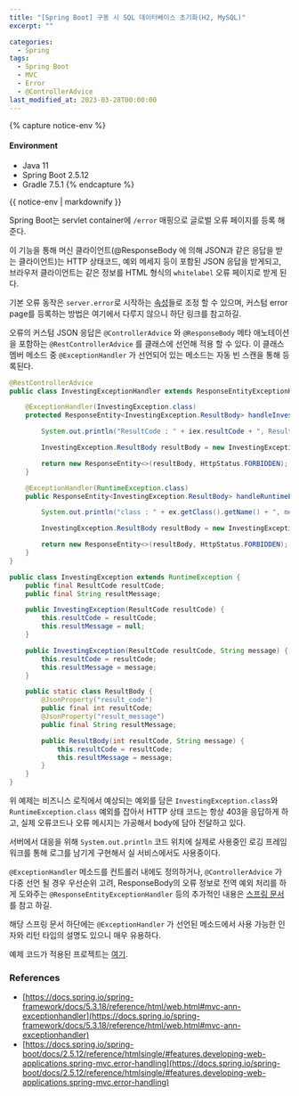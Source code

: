 ```yaml
---
title: "[Spring Boot] 구동 시 SQL 데이터베이스 초기화(H2, MySQL)"
excerpt: ""

categories:
  - Spring
tags:
  - Spring Boot
  - MVC
  - Error
  - @ControllerAdvice
last_modified_at: 2023-03-28T00:00:00
---
```


{% capture notice-env %}
#### Environment
 - Java 11
 - Spring Boot 2.5.12
 - Gradle 7.5.1 
{% endcapture %}
<div class="notice--primary">{{ notice-env | markdownify }}</div>


Spring Boot는 servlet container에 `/error` 매핑으로 글로벌 오류 페이지를 등록 해 준다. 

이 기능을 통해 머신 클라이언트(@ResponseBody 에 의해 JSON과 같은 응답을 받는 클라이언트)는 HTTP 상태코드, 예외 메세지 등이 포함된 JSON 응답을 받게되고, 브라우저 클라이언트는 같은 정보를 HTML 형식의 `whitelabel` 오류 페이지로 받게 된다.

기본 오류 동작은 `server.error`로 시작하는 [속성](https://docs.spring.io/spring-boot/docs/2.5.14/reference/htmlsingle/#appendix.application-properties.server)들로 조정 할 수 있으며, 커스텀 error page를 등록하는 방법은 여기에서 다루지 않으니 하단 링크를 참고하길.

오류의 커스텀 JSON 응답은 `@ControllerAdvice` 와 `@ResponseBody` 메타 애노테이션을 포함하는 `@RestControllerAdvice` 를 클래스에 선언해 적용 할 수 있다.  이 클래스 멤버 메소드 중 `@ExceptionHandler` 가 선언되어 있는 메소드는 자동 빈 스캔을 통해 등록된다.

```java
@RestControllerAdvice
public class InvestingExceptionHandler extends ResponseEntityExceptionHandler {

    @ExceptionHandler(InvestingException.class)
    protected ResponseEntity<InvestingException.ResultBody> handleInvestingException(InvestingException iex) {

        System.out.println("ResultCode : " + iex.resultCode + ", ResultMessage : " + iex.resultMessage);

        InvestingException.ResultBody resultBody = new InvestingException.ResultBody(iex.resultCode.getCode(), iex.resultMessage);

        return new ResponseEntity<>(resultBody, HttpStatus.FORBIDDEN);
    }

    @ExceptionHandler(RuntimeException.class)
    public ResponseEntity<InvestingException.ResultBody> handleRuntimeException(Exception ex) {

        System.out.println("class : " + ex.getClass().getName() + ", message : " + ex.getMessage());

        InvestingException.ResultBody resultBody = new InvestingException.ResultBody(ResultCode.InternalServerError.getCode(), null);

        return new ResponseEntity<>(resultBody, HttpStatus.FORBIDDEN);
    }
}
```

```java
public class InvestingException extends RuntimeException {
    public final ResultCode resultCode;
    public final String resultMessage;

    public InvestingException(ResultCode resultCode) {
        this.resultCode = resultCode;
        this.resultMessage = null;
    }

    public InvestingException(ResultCode resultCode, String message) {
        this.resultCode = resultCode;
        this.resultMessage = message;
    }

    public static class ResultBody {
        @JsonProperty("result_code")
        public final int resultCode;
        @JsonProperty("result_message")
        public final String resultMessage;

        public ResultBody(int resultCode, String message) {
            this.resultCode = resultCode;
            this.resultMessage = message;
        }
    }
}
```

위 예제는 비즈니스 로직에서 예상되는 예외를 담은 `InvestingException.class`와 `RuntimeException.class` 예외를 잡아서 HTTP 상태 코드는 항상 403을 응답하게 하고, 실제 오류코드나 오류 메시지는 가공해서 body에 담아 전달하고 있다. 

서버에서 대응을 위해 `System.out.println` 코드 위치에 실제로 사용중인 로깅 프레임워크를 통해 로그를 남기게 구현해서 실 서비스에서도 사용중이다.

`@ExceptionHandler` 메소드를 컨트롤러 내에도 정의하거나, `@ControllerAdvice` 가 다중 선언 될 경우 우선순위 고려, ResponseBody의 오류 정보로 전역 예외 처리를 하게 도와주는 `@ResponseEntityExceptionHandler` 등의 추가적인 내용은 [스프링 문서](https://docs.spring.io/spring-framework/docs/5.3.18/reference/html/web.html#mvc-ann-exceptionhandler)를 참고 하길.

해당 스프링 문서 하단에는 `@ExceptionHandler` 가 선언된 메소드에서 사용 가능한 인자와 리턴 타입의 설명도 있으니 매우 유용하다.

예제 코드가 적용된 프로젝트는 [여기](https://github.com/clowoodive/toy/tree/main/investing).

### References

- [https://docs.spring.io/spring-framework/docs/5.3.18/reference/html/web.html#mvc-ann-exceptionhandler](https://docs.spring.io/spring-framework/docs/5.3.18/reference/html/web.html#mvc-ann-exceptionhandler)
- [https://docs.spring.io/spring-boot/docs/2.5.12/reference/htmlsingle/#features.developing-web-applications.spring-mvc.error-handling](https://docs.spring.io/spring-boot/docs/2.5.12/reference/htmlsingle/#features.developing-web-applications.spring-mvc.error-handling)